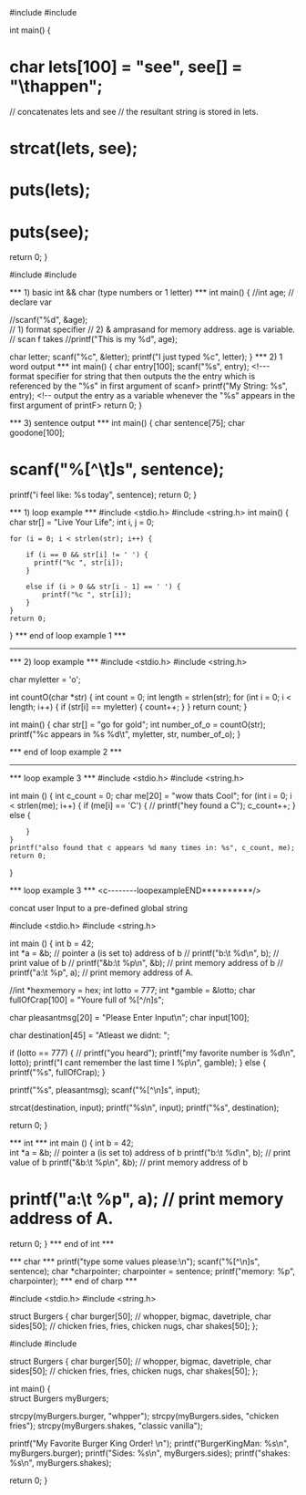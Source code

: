 <strcat>
#include <stdio.h>
#include <string.h>

int main() {
#    char lets[100] = "see", see[] = "\thappen";

   // concatenates lets and see
   // the resultant string is stored in lets.
#   strcat(lets, see);

#   puts(lets);
#   puts(see);

   return 0;
}
<strcat/>


<scanf>
#include <stdio.h>
#include <string.h>

*** 1) basic int && char (type numbers or 1 letter) ***
int main() {
  //int age; // declare var

  //scanf("%d", &age);    
  // 1) format specifier 
  // 2) & amprasand for memory address. age is variable.
  // scan f takes 
  //printf("This is my %d", age);


  char letter;
  scanf("%c", &letter);
  printf("I just typed %c", letter);
}
*** 2) 1 word output ***
int main() {
  char entry[100];                                              <!-- intiialize variable to equal or greater than size of expected input) -->
  scanf("%s", entry);                                           <!--- format specifier for string that then outputs the the entry which is referenced by the "%s" in first argument of scanf>
  printf("My String: %s", entry);                               <!-- output the entry as a variable whenever the "%s" appears in the first argument of printF>
  return 0;
}

*** 3) sentence output ***
int main() {
  char sentence[75];
  char goodone[100];
#   scanf("%[^\t]s", sentence);        <!-- this code allows a user to keep hitting enter and to create a couple lines worth of inputs, because it doesn't validate the \n constraint which is met [enter] -->
  printf("i feel like:  %s today", sentence);
  return 0;
}

<scanf/>


<Loop>

*** 1) loop example ***
#include <stdio.h>
#include <string.h>
int main()
{
    char str[] = "Live Your Life";
    int i, j = 0;  
 <!-- *  Traversing the Character array -->
    for (i = 0; i < strlen(str); i++) {  
 <!-- To store first character of String if it is not a whitespace. -->
        if (i == 0 && str[i] != ' ') {
          printf("%c ", str[i]);
        } 
 <!-- To check whether Character is first character of word and if yes store it.  && str[i - 1] == ' ') whitespace checking code. -->
        else if (i > 0 && str[i - 1] == ' ') {
            printf("%c ", str[i]);
        }
    }
    return 0;
}
***  end of loop example 1 ***
* * * * * * * * * * * * * * * * * * * * * * * *


*** 2) loop example ***
#include <stdio.h>
#include <string.h>

char myletter = 'o';


int countO(char *str) {
  int count = 0;
  int length = strlen(str);
  for (int i = 0; i < length; i++) {
    if (str[i] == myletter) {
      count++;
    }
  }
  return count;
}

int main() {
  char str[] = "go for gold";
  int number_of_o = countO(str);
printf("%c appears in %s %d\t", myletter, str, number_of_o);
}


***  end of loop example 2 ***
* * * * * * * * * * * * * * * * * * * * * * * *

*** loop example 3 ***
#include <stdio.h>
#include <string.h>

  int main () {
    int c_count = 0;
    char me[20] = "wow thats Cool";
    for (int i = 0; i < strlen(me); i++) {
        if (me[i] == 'C') {
            //  printf("hey found a C");
            c_count++;
        } else {
            
        }
    }
    printf("also found that c appears %d many times in: %s", c_count, me);
    return 0;
}

*** loop example 3 ***
<c--------loopexampleEND**********/>
   
   
concat user Input to a pre-defined global string
   
   #include <stdio.h>
#include <string.h>


int main () {
int b = 42;  
int *a = &b;  // pointer a (is set to) address of b 
//  printf("b:\t %d\n", b);  // print value of b
//  printf("&b:\t %p\n", &b);  // print memory address of b
//  printf("a:\t %p", a);  // print memory address of A.

//int *hexmemory = hex;
int lotto = 777;
int *gamble = &lotto;
char fullOfCrap[100] = "Youre full of %[^/n]s";

char pleasantmsg[20] = "Please Enter Input\n";
char input[100];

char destination[45] = "Atleast we didnt: ";

  if (lotto == 777) {
//    printf("you heard");
    printf("my favorite number is %d\n", lotto);
printf("I cant remember the last time I %p\n", gamble);
  } else {
    printf("%s", fullOfCrap);
  } 

  printf("%s", pleasantmsg);
  scanf("%[^\n]s", input);

  strcat(destination, input);
  printf("%s\n", input);
  printf("%s", destination);
  
  return 0;
}


<pointer>

*** int ***
int main () {
int b = 42;  
int *a = &b;  // pointer a (is set to) address of b 
  printf("b:\t %d\n", b);  // print value of b
  printf("&b:\t %p\n", &b);  // print memory address of b
#   printf("a:\t %p", a);  // print memory address of A.
  return 0;
}
*** end of int ***

*** char ***
printf("type some values please:\n");
  scanf("%[^\n]s", sentence);
  char *charpointer;
  charpointer = sentence;
  printf("memory: %p", charpointer);
*** end of charp ***


<pointer>
   
   
#include <stdio.h>
#include <string.h>

struct Burgers {
char burger[50]; // whopper, bigmac, davetriple,
char sides[50]; // chicken fries, fries, chicken nugs,
char shakes[50];
};

<struct>
#include <stdio.h>
#include <string.h>

struct Burgers {
char burger[50]; // whopper, bigmac, davetriple,
char sides[50]; // chicken fries, fries, chicken nugs,
char shakes[50];
};

   
int main() {  
  struct Burgers myBurgers;

  strcpy(myBurgers.burger, "whpper");
  strcpy(myBurgers.sides, "chicken fries");
  strcpy(myBurgers.shakes, "classic vanilla");

  printf("My Favorite Burger King Order! \n");
  printf("BurgerKingMan: %s\n", myBurgers.burger);
  printf("Sides: %s\n", myBurgers.sides);
  printf("shakes: %s\n", myBurgers.shakes);
  
  
  return  0;
}   
   </struct>
